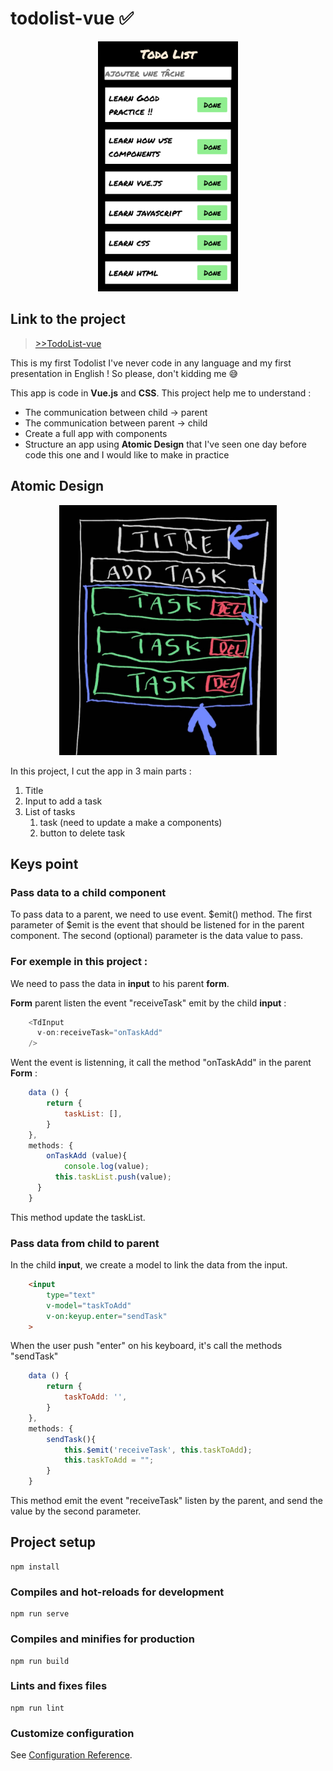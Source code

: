 # todolist-vue ✅

<p align="center">
    <img src="https://github.com/Falk0r/TodoList-Vue/blob/main/src/assets/screenshot.png?raw=true" height="400">
</p>

## Link to the project

>[>>TodoList-vue](https://todolist-vue.onrender.com/)


This is my first Todolist I've never code in any language and my first presentation in English ! So please, don't kidding me 😅

This app is code in __Vue.js__ and __CSS__. This project help me to understand :
* The communication between child -> parent
* The communication between parent -> child
* Create a full app with components
* Structure an app using __Atomic Design__ that I've seen one day before code this one and I would like to make in practice

## Atomic Design

<p align="center">
    <img src="https://github.com/Falk0r/TodoList-Vue/blob/main/src/assets/plan.jpg?raw=true" height="400">
</p>

In this project, I cut the app in 3 main parts :
1. Title
2. Input to add a task
3. List of tasks
    1. task (need to update a make a components)
    2. button to delete task

## Keys point

### Pass data to a child component

To pass data to a parent, we need to use event. $emit() method. The first parameter of $emit is the event that should be listened for in the parent component. The second (optional) parameter is the data value to pass.

### For exemple in this project :
We need to pass the data in __input__ to his parent __form__.

__Form__ parent listen the event "receiveTask" emit by the child __input__ :
```javascript
    <TdInput 
      v-on:receiveTask="onTaskAdd"
    />
```
Went the event is listenning, it call the method "onTaskAdd" in the parent __Form__ :
```javascript
    data () {
        return {
            taskList: [],
        }
    },
    methods: {
        onTaskAdd (value){
            console.log(value);
          this.taskList.push(value);
      }
    }
```
This method update the taskList.

### Pass data from child to parent

In the child __input__, we create a model to link the data from the input.
```html
    <input
        type="text"
        v-model="taskToAdd"
        v-on:keyup.enter="sendTask"
    >
```
When the user push "enter" on his keyboard, it's call the methods "sendTask" 
```javascript
    data () {
        return {
            taskToAdd: '',
        }
    },
    methods: {
        sendTask(){
            this.$emit('receiveTask', this.taskToAdd);
            this.taskToAdd = "";
        }
    }
```
This method emit the event "receiveTask" listen by the parent, and send the value by the second parameter.

## Project setup
```
npm install
```

### Compiles and hot-reloads for development
```
npm run serve
```

### Compiles and minifies for production
```
npm run build
```

### Lints and fixes files
```
npm run lint
```

### Customize configuration
See [Configuration Reference](https://cli.vuejs.org/config/).

